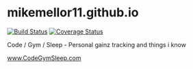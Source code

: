 # mikemellor11.github.io

[![Build Status](https://travis-ci.org/mikemellor11/mikemellor11.github.io.svg?branch=build)](https://travis-ci.org/mikemellor11/mikemellor11.github.io) [![Coverage Status](https://coveralls.io/repos/github/mikemellor11/mikemellor11.github.io/badge.svg?branch=build)](https://coveralls.io/github/mikemellor11/mikemellor11.github.io?branch=build)

Code / Gym / Sleep - Personal gainz tracking and things i know

www.CodeGymSleep.com